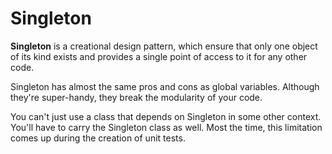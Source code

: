 # Singleton

**Singleton** is a creational design pattern, which ensure that only one object of its kind exists and provides a single point of access to it for any other code.

Singleton has almost the same pros and cons as global variables. Although they're super-handy, they break the modularity of your code. 

You can't just use a class that depends on Singleton in some other context. You'll have to carry the Singleton class as well. Most the time, this limitation comes up during the creation of unit tests. 